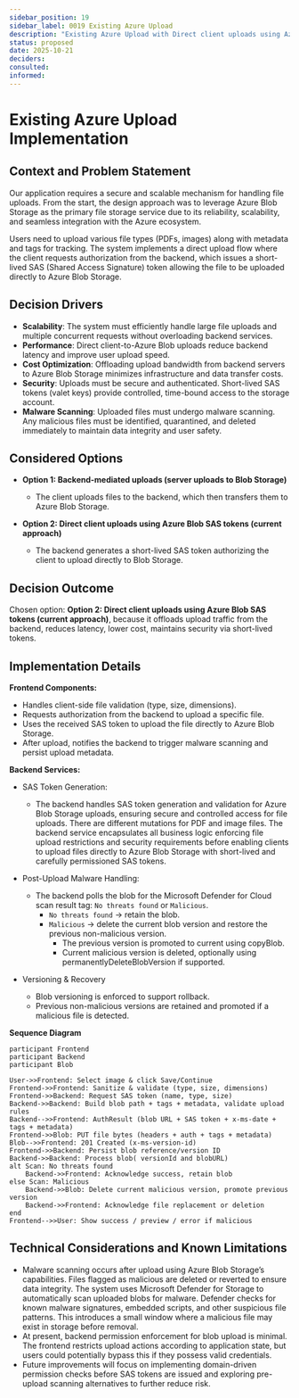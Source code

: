 ```yaml
---
sidebar_position: 19
sidebar_label: 0019 Existing Azure Upload
description: "Existing Azure Upload with Direct client uploads using Azure Blob SAS tokens."
status: proposed
date: 2025-10-21
deciders:
consulted:
informed:
---
```


# Existing Azure Upload Implementation

## Context and Problem Statement

Our application requires a secure and scalable mechanism for handling file uploads. From the start, the design approach was to leverage Azure Blob Storage as the primary file storage service due to its reliability, scalability, and seamless integration with the Azure ecosystem.

Users need to upload various file types (PDFs, images) along with metadata and tags for tracking. The system implements a direct upload flow where the client requests authorization from the backend, which issues a short-lived SAS (Shared Access Signature) token allowing the file to be uploaded directly to Azure Blob Storage.

## Decision Drivers

- **Scalability**: The system must efficiently handle large file uploads and multiple concurrent requests without overloading backend services.
- **Performance**: Direct client-to-Azure Blob uploads reduce backend latency and improve user upload speed.
- **Cost Optimization**: Offloading upload bandwidth from backend servers to Azure Blob Storage minimizes infrastructure and data transfer costs.
- **Security**: Uploads must be secure and authenticated. Short-lived SAS tokens (valet keys) provide controlled, time-bound access to the storage account.
- **Malware Scanning**: Uploaded files must undergo malware scanning. Any malicious files must be identified, quarantined, and deleted immediately to maintain data integrity and user safety.

## Considered Options

- **Option 1: Backend-mediated uploads (server uploads to Blob Storage)**
    - The client uploads files to the backend, which then transfers them to Azure Blob Storage.

- **Option 2: Direct client uploads using Azure Blob SAS tokens (current approach)**
    - The backend generates a short-lived SAS token authorizing the client to upload directly to Blob Storage.

## Decision Outcome

Chosen option: **Option 2: Direct client uploads using Azure Blob SAS tokens (current approach)**, because it offloads upload traffic from the backend, reduces latency, lower cost, maintains security via short-lived tokens.


## Implementation Details

**Frontend Components:**
- Handles client-side file validation (type, size, dimensions).
- Requests authorization from the backend to upload a specific file.
- Uses the received SAS token to upload the file directly to Azure Blob Storage.
- After upload, notifies the backend to trigger malware scanning and persist upload metadata.

**Backend Services:**
- SAS Token Generation:
    - The backend handles SAS token generation and validation for Azure Blob Storage uploads, ensuring secure and controlled access for file uploads. There are different mutations for PDF and image files. The backend service encapsulates all business logic enforcing file upload restrictions and security requirements before enabling clients to upload files directly to Azure Blob Storage with short-lived and carefully permissioned SAS tokens. 
- Post-Upload Malware Handling:
    - The backend polls the blob for the Microsoft Defender for Cloud scan result tag: `No threats found` or `Malicious`.
        - `No threats found` → retain the blob.
        - `Malicious` → delete the current blob version and restore the previous non-malicious version.
            - The previous version is promoted to current using copyBlob.
            - Current malicious version is deleted, optionally using permanentlyDeleteBlobVersion if supported.

- Versioning & Recovery 
    - Blob versioning is enforced to support rollback.
    - Previous non-malicious versions are retained and promoted if a malicious file is detected.


**Sequence Diagram**
```participant User
participant Frontend
participant Backend
participant Blob

User->>Frontend: Select image & click Save/Continue
Frontend->>Frontend: Sanitize & validate (type, size, dimensions)
Frontend->>Backend: Request SAS token (name, type, size)
Backend->>Backend: Build blob path + tags + metadata, validate upload rules
Backend-->>Frontend: AuthResult (blob URL + SAS token + x-ms-date + tags + metadata)
Frontend->>Blob: PUT file bytes (headers + auth + tags + metadata)
Blob-->>Frontend: 201 Created (x-ms-version-id)
Frontend->>Backend: Persist blob reference/version ID
Backend->>Backend: Process blob( versionId and blobURL)
alt Scan: No threats found
    Backend->>Frontend: Acknowledge success, retain blob
else Scan: Malicious
    Backend->>Blob: Delete current malicious version, promote previous version
    Backend->>Frontend: Acknowledge file replacement or deletion
end
Frontend-->>User: Show success / preview / error if malicious
```


## Technical Considerations and Known Limitations

- Malware scanning occurs after upload using Azure Blob Storage’s capabilities. Files flagged as malicious are deleted or reverted to ensure data integrity. The system uses Microsoft Defender for Storage to automatically scan uploaded blobs for malware. Defender checks for known malware signatures, embedded scripts, and other suspicious file patterns. This introduces a small window where a malicious file may exist in storage before removal.
- At present, backend permission enforcement for blob upload is minimal. The frontend restricts upload actions according to application state, but users could potentially bypass this if they possess valid credentials.
- Future improvements will focus on implementing domain-driven permission checks before SAS tokens are issued and exploring pre-upload scanning alternatives to further reduce risk.